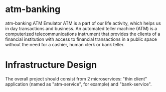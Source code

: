 # atm-banking
atm-banking
ATM Emulator
ATM is a part of our life activity, which helps us in day transactions and business. An automated teller machine (ATM) is a computerized telecommunications instrument that provides the clients of a financial institution with access to financial transactions in a public space without the need for a cashier, human clerk or bank teller.

# Infrastructure Design
The overall project should consist from 2 microservices: "thin client" application (named as "atm-service", for example) and "bank-service".
